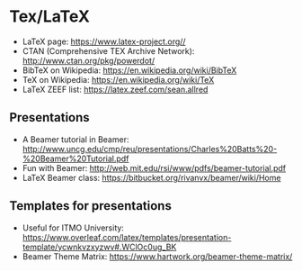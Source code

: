 # Tex/LaTeX

* LaTeX page: https://www.latex-project.org//
* CTAN (Comprehensive TEX Archive Network): http://www.ctan.org/pkg/powerdot/ 
* BibTeX on Wikipedia: https://en.wikipedia.org/wiki/BibTeX
* TeX on Wikipedia: https://en.wikipedia.org/wiki/TeX 
* LaTeX ZEEF list: https://latex.zeef.com/sean.allred

## Presentations
* A Beamer tutorial in Beamer: http://www.uncg.edu/cmp/reu/presentations/Charles%20Batts%20-%20Beamer%20Tutorial.pdf
* Fun with Beamer: http://web.mit.edu/rsi/www/pdfs/beamer-tutorial.pdf
* LaTeX Beamer class: https://bitbucket.org/rivanvx/beamer/wiki/Home

## Templates for presentations

* Useful for ITMO University: https://www.overleaf.com/latex/templates/presentation-template/ycwnkvzxyzwv#.WClOc0ug_BK
* Beamer Theme Matrix: https://www.hartwork.org/beamer-theme-matrix/
